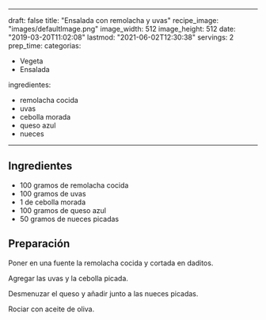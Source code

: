 
---
draft: false
title: "Ensalada con remolacha y uvas"
recipe_image: "images/defaultImage.png"
image_width: 512
image_height: 512
date: "2019-03-20T11:02:08"
lastmod: "2021-06-02T12:30:38"
servings: 2
prep_time: 
categorias:
  - Vegeta
  - Ensalada

ingredientes:
  - remolacha cocida
  - uvas
  - cebolla morada
  - queso azul
  - nueces
---

## Ingredientes
- 100 gramos de remolacha cocida
- 100 gramos de uvas
- 1  de cebolla morada
- 100 gramos de queso azul
- 50 gramos de nueces picadas

## Preparación
Poner en una fuente la remolacha cocida y cortada en daditos.

Agregar las uvas y la cebolla picada.

Desmenuzar el queso y añadir junto a las nueces picadas.

Rociar con aceite de oliva.


